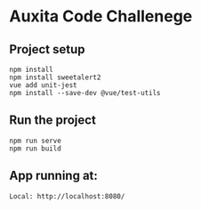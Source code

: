 # Auxita Code Challenege

## Project setup
```
npm install
npm install sweetalert2
vue add unit-jest
npm install --save-dev @vue/test-utils
```
## Run the project
```
npm run serve
npm run build
```

## App running at:
```
Local: http://localhost:8080/
```
